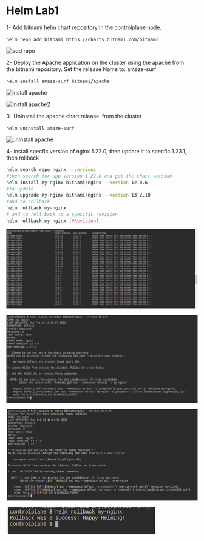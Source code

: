 # Helm Lab1

1- Add bitnami helm chart repository in the controlplane node.

```helm repo add bitnami https://charts.bitnami.com/bitnami```

![add repo](./images-results/add-repo.png)

2- Deploy the Apache application on the cluster using the apache from the bitnami repository. Set the release Name to: amaze-surf

``` helm install amaze-surf bitnami/apache ```

![install apache](./images-results/install-apache.png)

![install apache2](./images-results/install-apache-2.png)

3- Uninstall the apache chart release  from the cluster

``` helm uninstall amaze-surf ```

![uninstall apache](./images-results/uninstall-apache.png)

4- install specfic version of nginx 1.22.0, then update it to specfic 1.23.1, then rollback

```bash
helm search repo nginx --versions
#then search for app version 1.22.0 and get the chart version
helm install my-nginx bitnami/nginx --version 12.0.6
#to update
helm upgrade my-nginx bitnami/nginx --version 13.2.10
#and to rollback
helm rollback my-nginx
# and to roll back to a specific revision
helm rollback my-nginx [#Revision]
```

![search repo](./images-results/search-repo.png)

![install nginx](./images-results/install-nginx-specific-version.png)

![upgrade nginx](./images-results/upgrade-nginx.png)

![rollback apache](./images-results/rollback-nginx.png)